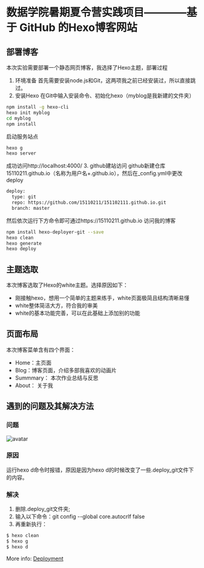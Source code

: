 # 数据学院暑期夏令营实践项目————基于 GitHub 的Hexo博客网站

## 部署博客
本次实验需要部署一个静态网页博客，我选择了Hexo主题，部署过程
1. 环境准备
首先需要安装node.js和Git，这两项我之前已经安装过，所以直接跳过。
2. 安装Hexo
在Git中输入安装命令、初始化hexo（myblog是我新建的文件夹）
``` bash
npm install -g hexo-cli
hexo init myblog
cd myblog
npm install
```
启动服务站点
``` bash
hexo g 
hexo server
```
成功访问http://localhost:4000/ 
3. github建站访问
github新建仓库15110211.github.io（名称为用户名+.github.io），然后在_config.yml中更改deploy
``` bash
deploy:
  type: git
  repo: https://github.com/15110211/151102111.github.io.git
  branch: master
```
然后依次运行下方命令即可通过https://15110211.github.io 访问我的博客
``` bash
npm install hexo-deployer-git --save
hexo clean
hexo generate
hexo deploy
```

## 主题选取

本次博客选取了Hexo的white主题。选择原因如下：
* 刚接触hexo，想用一个简单的主题来练手，white页面极简且结构清晰易懂
* white整体简洁大方，符合我的审美
* white的基本功能完善，可以在此基础上添加别的功能

## 页面布局

本次博客菜单含有四个界面：
* Home：主页面
* Blog：博客页面，介绍多部我喜欢的动画片
* Summmary： 本次作业总结与反思
* About： 关于我


## 遇到的问题及其解决方法
### 问题

![avatar](../pic/error.png)

### 原因

运行hexo d命令时报错，原因是因为hexo d的时候改变了一些.deploy_git文件下的内容。

### 解决

1. 删除.deploy_git文件夹;
2. 输入以下命令：git config --global core.autocrlf false
3. 再重新执行：

``` bash
$ hexo clean
$ hexo g
$ hexo d
```

More info: [Deployment](https://hexo.io/docs/one-command-deployment.html)
